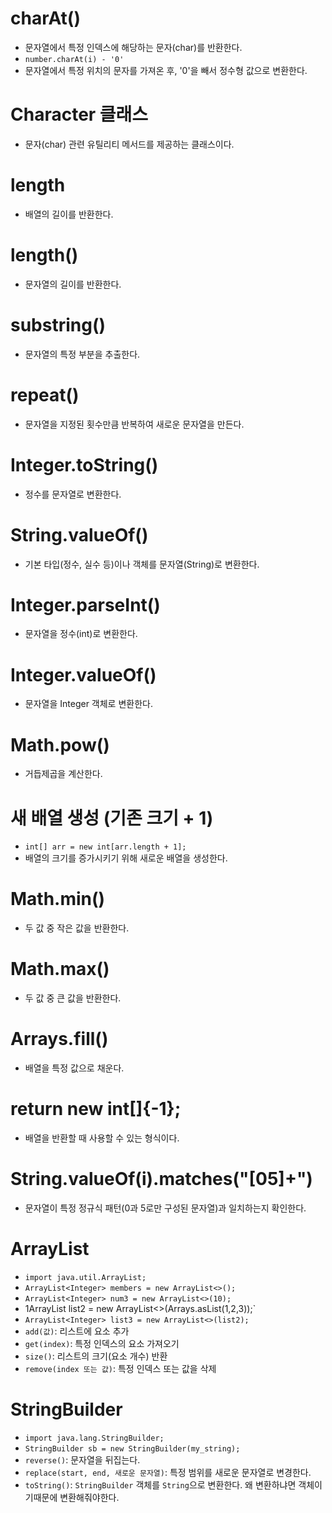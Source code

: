 # charAt()
- 문자열에서 특정 인덱스에 해당하는 문자(char)를 반환한다.  
- `number.charAt(i) - '0'`
- 문자열에서 특정 위치의 문자를 가져온 후, '0'을 빼서 정수형 값으로 변환한다.  

# Character 클래스
- 문자(char) 관련 유틸리티 메서드를 제공하는 클래스이다.  
# length
- 배열의 길이를 반환한다.

# length()
- 문자열의 길이를 반환한다.  

# substring()
- 문자열의 특정 부분을 추출한다.  

# repeat()
- 문자열을 지정된 횟수만큼 반복하여 새로운 문자열을 만든다.  

# Integer.toString()
- 정수를 문자열로 변환한다.  

# String.valueOf()
- 기본 타입(정수, 실수 등)이나 객체를 문자열(String)로 변환한다.  

# Integer.parseInt()
- 문자열을 정수(int)로 변환한다.  

# Integer.valueOf()
- 문자열을 Integer 객체로 변환한다.  

# Math.pow()
- 거듭제곱을 계산한다.  

# 새 배열 생성 (기존 크기 + 1)
- `int[] arr = new int[arr.length + 1];`
- 배열의 크기를 증가시키기 위해 새로운 배열을 생성한다.  

# Math.min()
- 두 값 중 작은 값을 반환한다.  

# Math.max()
- 두 값 중 큰 값을 반환한다.  

# Arrays.fill()
- 배열을 특정 값으로 채운다.  

# return new int[]{-1};
- 배열을 반환할 때 사용할 수 있는 형식이다.  

# String.valueOf(i).matches("[05]+")
- 문자열이 특정 정규식 패턴(0과 5로만 구성된 문자열)과 일치하는지 확인한다.  

# ArrayList  
- `import java.util.ArrayList;`
- `ArrayList<Integer> members = new ArrayList<>();`
- `ArrayList<Integer> num3 = new ArrayList<>(10);`
- 1ArrayList<Integer> list2 = new ArrayList<>(Arrays.asList(1,2,3));`
- `ArrayList<Integer> list3 = new ArrayList<>(list2);`
- `add(값)`: 리스트에 요소 추가  
- `get(index)`: 특정 인덱스의 요소 가져오기  
- `size()`: 리스트의 크기(요소 개수) 반환  
- `remove(index 또는 값)`: 특정 인덱스 또는 값을 삭제  

# StringBuilder
- `import java.lang.StringBuilder;`
- `StringBuilder sb = new StringBuilder(my_string);`
- `reverse()`: 문자열을 뒤집는다.  
- `replace(start, end, 새로운 문자열)`: 특정 범위를 새로운 문자열로 변경한다.  
- `toString()`: `StringBuilder` 객체를 `String`으로 변환한다.  왜 변환하냐면 객체이기때문에 변환해줘야한다. 

